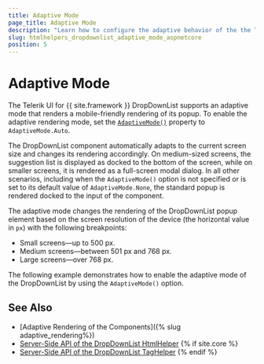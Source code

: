 ```yaml
---
title: Adaptive Mode
page_title: Adaptive Mode
description: "Learn how to configure the adaptive behavior of the the Telerik UI DropDownList component for {{ site.framework }}."
slug: htmlhelpers_dropdownlist_adaptive_mode_aspnetcore
position: 5
---
```


# Adaptive Mode

The Telerik UI for {{ site.framework }} DropDownList supports an adaptive mode that renders a mobile-friendly rendering of its popup. To enable the adaptive rendering mode, set the [`AdaptiveMode()`](/api/kendo.mvc.ui.fluent/dropdownlistbuilder#adaptivemodekendomvcuiadaptivemode) property to `AdaptiveMode.Auto`.

The DropDownList component automatically adapts to the current screen size and changes its rendering accordingly. On medium-sized screens, the suggestion list is displayed as docked to the bottom of the screen, while on smaller screens, it is rendered as a full-screen modal dialog. In all other scenarios, including when the `AdaptiveMode()` option is not specified or is set to its default value of `AdaptiveMode.None`, the standard popup is rendered docked to the input of the component.

The adaptive mode changes the rendering of the DropDownList popup element based on the screen resolution of the device (the horizontal value in `px`) with the following breakpoints:

* Small screens&mdash;up to 500 px.
* Medium screens&mdash;between 501 px and 768 px.
* Large screens&mdash;over 768 px.

The following example demonstrates how to enable the adaptive mode of the DropDownList by using the `AdaptiveMode()` option.

<demo metaUrl="dropdownlist/adaptive_mode/" height="600"></demo>

## See Also

* [Adaptive Rendering of the Components]({% slug adaptive_rendering%})
* [Server-Side API of the DropDownList HtmlHelper](/api/dropdownlist)
{% if site.core %}
* [Server-Side API of the DropDownList TagHelper](/api/taghelpers/dropdownlist)
{% endif %}
